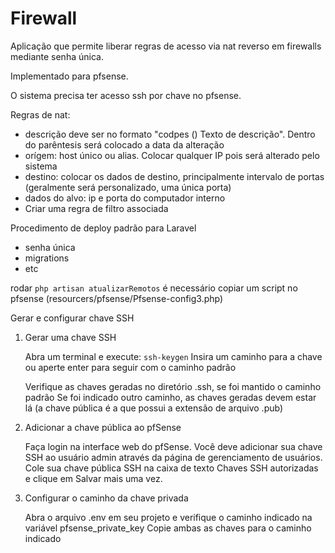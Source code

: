# Firewall

Aplicação que permite liberar regras de acesso via nat reverso em firewalls mediante senha única.

Implementado para pfsense.

O sistema precisa ter acesso ssh por chave no pfsense.

Regras de nat:
* descrição deve ser no formato "codpes () Texto de descrição". Dentro do parêntesis será colocado a data da alteração
* orígem: host único ou alias. Colocar qualquer IP pois será alterado pelo sistema
* destino: colocar os dados de destino, principalmente intervalo de portas (geralmente será personalizado, uma única porta)
* dados do alvo: ip e porta do computador interno
* Criar uma regra de filtro associada

Procedimento de deploy padrão para Laravel
* senha única
* migrations
* etc

rodar `php artisan atualizarRemotos` é necessário copiar um script no pfsense (resourcers/pfsense/Pfsense-config3.php)

Gerar e configurar chave SSH
1. Gerar uma chave SSH

    Abra um terminal e execute: `ssh-keygen`
    Insira um caminho para a chave ou aperte enter para seguir com o caminho padrão

    Verifique as chaves geradas no diretório .ssh, se foi mantido o caminho padrão
    Se foi indicado outro caminho, as chaves geradas devem estar lá
    (a chave pública é a que possui a extensão de arquivo .pub)

2. Adicionar a chave pública ao pfSense

    Faça login na interface web do pfSense.
    Você deve adicionar sua chave SSH ao usuário admin através da página de gerenciamento de usuários. 
    Cole sua chave pública SSH na caixa de texto Chaves SSH autorizadas e clique em Salvar mais uma vez.

3. Configurar o caminho da chave privada

    Abra o arquivo .env em seu projeto e verifique o caminho indicado na variável pfsense_private_key
    Copie ambas as chaves para o caminho indicado